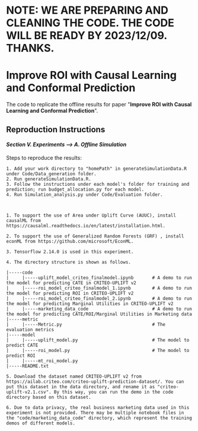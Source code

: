 
# NOTE: WE ARE PREPARING AND CLEANING THE CODE. THE CODE WILL BE READY BY 2023/12/09. THANKS.


# Improve ROI with Causal Learning and Conformal Prediction

The code to replicate the offline results for paper "**Improve ROI with Causal Learning and Conformal Prediction**".

## **Reproduction Instructions**

#### ***Section V. Experiments --> A. Offline Simulation***

Steps to reproduce the results:
```
1. Add your work directory to "homePath" in generateSimulationData.R under Code/Data_generation folder.
2. Run generateSimulationData.R.
3. Follow the instructions under each model's folder for training and prediction; run budget_allocation.py for each model.
4. Run Simulation_analysis.py under Code/Evaluation folder.



1. To support the use of Area under Uplift Curve (AUUC), install causalML from https://causalml.readthedocs.io/en/latest/installation.html.

2. To support the use of Generalized Random Forests (GRF) , install econML from https://github.com/microsoft/EconML.

3. Tensorflow 2.14.0 is used in this experiment.

4. The directory structure is shown as follows.

|-----code
|     |-----uplift_model_criteo_finalmodel.ipynb       # A demo to run the model for predicting CATE in CRITEO-UPLIFT v2
|     |-----roi_model_criteo_finalmodel_1.ipynb        # A demo to run the model for predicting ROI in CRITEO-UPLIFT v2
|     |-----roi_model_criteo_finalmodel_2.ipynb        # A demo to run the model for predicting Marginal Utilities in CRITEO-UPLIFT v2
|     |-----marketing_data_code                        # A demo to run the model for predicting CATE/ROI/Marginal Utilities in Marketing data
|-----metric
|     |-----Metric.py                                  # The evaluation metrics
|-----model
|     |-----uplift_model.py                            # The model to predict CATE
|     |-----roi_model.py                               # The model to predict ROI
|     |-----mt_roi_model.py                           
|-----README.txt

5. Download the dataset named CRITEO-UPLIFT v2 from https://ailab.criteo.com/criteo-uplift-prediction-dataset/. You can put this dataset in the data directory, and rename it as "criteo-uplift-v2.1.csv". By this way, you can run the demo in the code directory based on this dataset.

6. Due to data privacy, the real business marketing data used in this experiment is not provided. There may be multiple notebook files in the "code/marketing_data_code" directory, which represent the training demos of different models.
